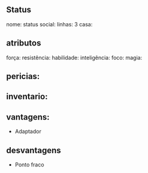 ## Status
nome:
status social:
linhas: 3
casa:

## atributos 

força:
resistência:
habilidade:
inteligência:
foco:
magia:

## pericias:

## inventario:

## vantagens:
- Adaptador

## desvantagens
- Ponto fraco